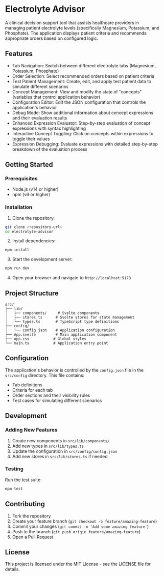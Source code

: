 # Electrolyte Advisor

A clinical decision support tool that assists healthcare providers in managing patient electrolyte levels (specifically Magnesium, Potassium, and Phosphate). The application displays patient criteria and recommends appropriate orders based on configured logic.

## Features

- Tab Navigation: Switch between different electrolyte tabs (Magnesium, Potassium, Phosphate)
- Order Selection: Select recommended orders based on patient criteria
- Test Patient Management: Create, edit, and apply test patient data to simulate different scenarios
- Concept Management: View and modify the state of "concepts" (variables that control application behavior)
- Configuration Editor: Edit the JSON configuration that controls the application's behavior
- Debug Mode: Show additional information about concept expressions and their evaluation results
- Enhanced Expression Evaluator: Step-by-step evaluation of concept expressions with syntax highlighting
- Interactive Concept Toggling: Click on concepts within expressions to toggle their values
- Expression Debugging: Evaluate expressions with detailed step-by-step breakdown of the evaluation process

## Getting Started

### Prerequisites

- Node.js (v14 or higher)
- npm (v6 or higher)

### Installation

1. Clone the repository:
```bash
git clone <repository-url>
cd electrolyte-advisor
```

2. Install dependencies:
```bash
npm install
```

3. Start the development server:
```bash
npm run dev
```

4. Open your browser and navigate to `http://localhost:5173`

## Project Structure

```
src/
├── lib/
│   ├── components/     # Svelte components
│   ├── stores.ts      # Svelte stores for state management
│   └── types.ts       # TypeScript type definitions
├── config/
│   └── config.json    # Application configuration
├── App.svelte         # Main application component
├── app.css           # Global styles
└── main.ts           # Application entry point
```

## Configuration

The application's behavior is controlled by the `config.json` file in the `src/config` directory. This file contains:

- Tab definitions
- Criteria for each tab
- Order sections and their visibility rules
- Test cases for simulating different scenarios

## Development

### Adding New Features

1. Create new components in `src/lib/components/`
2. Add new types in `src/lib/types.ts`
3. Update the configuration in `src/config/config.json`
4. Add new stores in `src/lib/stores.ts` if needed

### Testing

Run the test suite:
```bash
npm test
```

## Contributing

1. Fork the repository
2. Create your feature branch (`git checkout -b feature/amazing-feature`)
3. Commit your changes (`git commit -m 'Add some amazing feature'`)
4. Push to the branch (`git push origin feature/amazing-feature`)
5. Open a Pull Request

## License

This project is licensed under the MIT License - see the LICENSE file for details.
